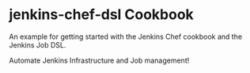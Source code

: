 jenkins-chef-dsl Cookbook
=========================

An example for getting started with the Jenkins Chef cookbook and the Jenkins
Job DSL.

Automate Jenkins Infrastructure and Job management!
